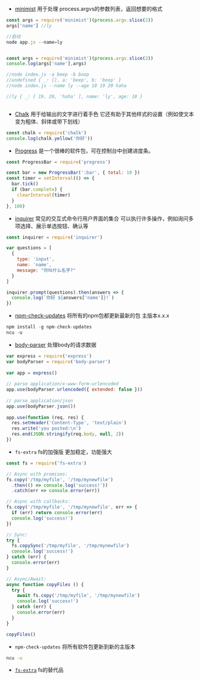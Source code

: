 - [minimist](https://www.npmjs.com/package/minimist) 用于处理 process.argvs的参数列表，返回想要的格式

```javascript
const args = require('minimist')(process.argv.slice(2))
args['name'] //ly

//启动
node app.js --name=ly


const args = require('minimist')(process.argv.slice(2))
console.log(args['name'],args)

//node index.js -a beep -b boop
//undefined { _: [], a: 'beep', b: 'boop' }
//node index.js --name ly --age 18 19 20 haha 

//ly { _: [ 19, 20, 'haha' ], name: 'ly', age: 18 }



```

-  [Chalk](https://github.com/chalk/chalk) 用于给输出的文字进行着手色  它还有助于其他样式的设置（例如使文本变为粗体、斜体或带下划线）

```javascript
const chalk = require('chalk')
console.log(chalk.yellow('你好'))
```

- [Progress](https://www.npmjs.com/package/progress) 是一个很棒的软件包，可在控制台中创建进度条。

```javascript
const ProgressBar = require('progress')

const bar = new ProgressBar(':bar', { total: 10 })
const timer = setInterval(() => {
  bar.tick()
  if (bar.complete) {
    clearInterval(timer)
  }
}, 100)
```

- [inquirer](https://www.npmjs.com/package/inquirer) 常见的交互式命令行用户界面的集合 可以执行许多操作，例如询问多项选择、展示单选按钮、确认等

```javascript
const inquirer = require('inquirer')

var questions = [
  {
    type: 'input',
    name: 'name',
    message: "你叫什么名字?"
  }
]

inquirer.prompt(questions).then(answers => {
  console.log(`你好 ${answers['name']}!`)
})
```

- [npm-check-updates](https://www.npmjs.com/package/npm-check-updates) 将所有的npm包都更新最新的包 主版本x.x.x

```javascript
npm install -g npm-check-updates
ncu -u
```

- [body-parser](https://www.npmjs.com/package/body-parser) 处理body的请求数据

```javascript
var express = require('express')
var bodyParser = require('body-parser')
 
var app = express()
 
// parse application/x-www-form-urlencoded
app.use(bodyParser.urlencoded({ extended: false }))
 
// parse application/json
app.use(bodyParser.json())
 
app.use(function (req, res) {
  res.setHeader('Content-Type', 'text/plain')
  res.write('you posted:\n')
  res.end(JSON.stringify(req.body, null, 2))
})
```

- `fs-extra` fs的加强版 更加稳定，功能强大

```javascript
const fs = require('fs-extra')

// Async with promises:
fs.copy('/tmp/myfile', '/tmp/mynewfile')
  .then(() => console.log('success!'))
  .catch(err => console.error(err))

// Async with callbacks:
fs.copy('/tmp/myfile', '/tmp/mynewfile', err => {
  if (err) return console.error(err)
  console.log('success!')
})

// Sync:
try {
  fs.copySync('/tmp/myfile', '/tmp/mynewfile')
  console.log('success!')
} catch (err) {
  console.error(err)
}

// Async/Await:
async function copyFiles () {
  try {
    await fs.copy('/tmp/myfile', '/tmp/mynewfile')
    console.log('success!')
  } catch (err) {
    console.error(err)
  }
}

copyFiles()
```

- `npm-check-updates`  将所有软件包更新到新的主版本

```bash
ncu -u
```

- [`fs-extra`](https://www.npmjs.com/package/fs-extra)  fs的替代品

